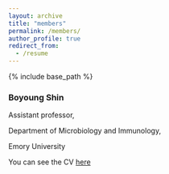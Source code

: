 ```yaml
---
layout: archive
title: "members"
permalink: /members/
author_profile: true
redirect_from:
  - /resume
---
```


{% include base_path %}

### Boyoung Shin

Assistant professor,

Department of Microbiology and Immunology,

Emory University



You can see the CV [here](https://boyoung-shin.github.io/files/BShin_CV.pdf)
